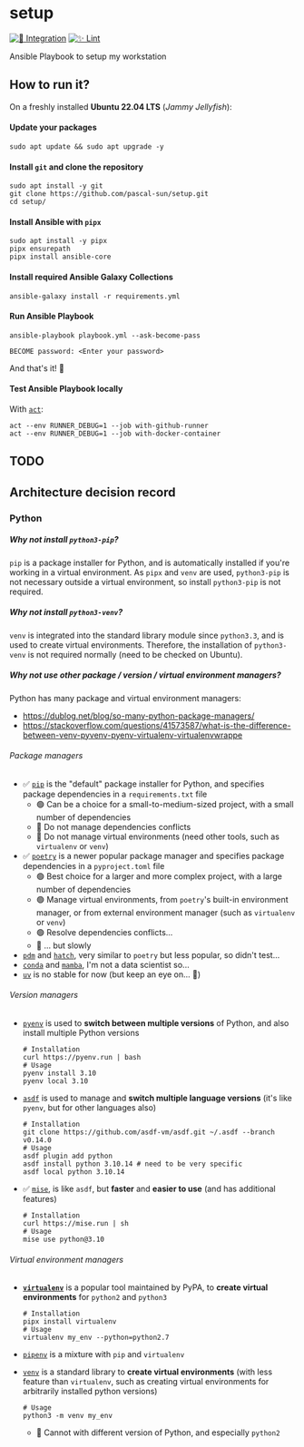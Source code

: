 # setup

[![🚀 Integration](https://github.com/pascal-sun/setup/actions/workflows/run-ansible.yml/badge.svg)](https://github.com/pascal-sun/setup/actions/workflows/run-ansible.yml)
[![✨ Lint](https://github.com/pascal-sun/setup/actions/workflows/lint.yml/badge.svg)](https://github.com/pascal-sun/setup/actions/workflows/lint.yml)

Ansible Playbook to setup my workstation

## How to run it?

On a freshly installed **Ubuntu 22.04 LTS** (_Jammy Jellyfish_):

#### Update your packages

```shell
sudo apt update && sudo apt upgrade -y
```

#### Install `git` and clone the repository

```shell
sudo apt install -y git
git clone https://github.com/pascal-sun/setup.git
cd setup/
```

#### Install Ansible with `pipx`

```shell
sudo apt install -y pipx
pipx ensurepath
pipx install ansible-core
```

#### Install required Ansible Galaxy Collections

```shell
ansible-galaxy install -r requirements.yml
```

#### Run Ansible Playbook

```shell
ansible-playbook playbook.yml --ask-become-pass 
```

```shell
BECOME password: <Enter your password>
```

And that's it! :rocket:

#### Test Ansible Playbook locally

With [`act`](https://nektosact.com/):

```shell
act --env RUNNER_DEBUG=1 --job with-github-runner 
act --env RUNNER_DEBUG=1 --job with-docker-container
```

## TODO

## Architecture decision record

### Python

##### Why not install `python3-pip`?

`pip` is a package installer for Python, and is automatically installed if you're working in a virtual environment.
As `pipx` and `venv` are used, `python3-pip` is not necessary outside a virtual environment,
so install `python3-pip` is not required.

##### Why not install `python3-venv`?

`venv` is integrated into the standard library module since `python3.3`, and is used to create virtual environments.
Therefore, the installation of `python3-venv` is not required normally (need to be checked on Ubuntu).

##### Why not use other package / version / virtual environment managers?

Python has many package and virtual environment managers:

- https://dublog.net/blog/so-many-python-package-managers/
- https://stackoverflow.com/questions/41573587/what-is-the-difference-between-venv-pyvenv-pyenv-virtualenv-virtualenvwrappe

###### Package managers

- :white_check_mark: [`pip`](https://pip.pypa.io/) is the "default" package installer for Python, and specifies package
  dependencies in a `requirements.txt` file
    - :green_circle: Can be a choice for a small-to-medium-sized project, with a small number of dependencies
    - :red_circle: Do not manage dependencies conflicts
    - :red_circle: Do not manage virtual environments (need other tools, such as `virtualenv` or `venv`)
- :white_check_mark: [`poetry`](https://python-poetry.org/) is a newer popular package manager and specifies package
  dependencies in a `pyproject.toml` file
    - :green_circle: Best choice for a larger and more complex project, with a large number of dependencies
    - :green_circle: Manage virtual environments, from `poetry`'s built-in environment manager, or from external
      environment manager (such as `virtualenv` or `venv`)
    - :green_circle: Resolve dependencies conflicts...
    - :red_circle: ... but slowly
- [`pdm`](https://pdm-project.org/) and [`hatch`](https://hatch.pypa.io/), very similar to `poetry` but less popular, so
  didn't test...
- [`conda`](https://docs.conda.io) and [`mamba`](https://mamba.readthedocs.io/), I'm not a data scientist so...
- [`uv`](https://astral.sh/blog/uv) is no stable for now (but keep an eye on... :eyes:)

###### Version managers

- [`pyenv`](https://github.com/pyenv/pyenv) is used to **switch between multiple versions** of Python, and also install
  multiple Python versions
  ```shell
  # Installation
  curl https://pyenv.run | bash
  # Usage
  pyenv install 3.10
  pyenv local 3.10
  ```

- [`asdf`](https://asdf-vm.com/) is used to manage and **switch multiple language versions** (it's like
  `pyenv`, but for other languages also)
  ```shell
  # Installation
  git clone https://github.com/asdf-vm/asdf.git ~/.asdf --branch v0.14.0
  # Usage
  asdf plugin add python
  asdf install python 3.10.14 # need to be very specific
  asdf local python 3.10.14
  ```

- :white_check_mark: [`mise`](https://mise.jdx.dev/), is like `asdf`, but **faster** and **easier to use** (and has
  additional features)
  ```shell
  # Installation
  curl https://mise.run | sh
  # Usage
  mise use python@3.10
  ```

###### Virtual environment managers

- **[`virtualenv`](https://virtualenv.pypa.io/)** is a popular tool maintained by PyPA, to
  **create virtual environments** for `python2` and `python3`
  ```shell
  # Installation
  pipx install virtualenv
  # Usage
  virtualenv my_env --python=python2.7
  ```
  
- [`pipenv`](https://pipenv.pypa.io/) is a mixture with `pip` and `virtualenv`

- [`venv`](https://docs.python.org/3/library/venv.html) is a standard library to **create virtual environments** (with
  less feature than `virtualenv`, such as creating virtual environments for arbitrarily installed python versions)
  ```shell
  # Usage
  python3 -m venv my_env
  ```
    - :red_circle: Cannot with different version of Python, and especially `python2`

